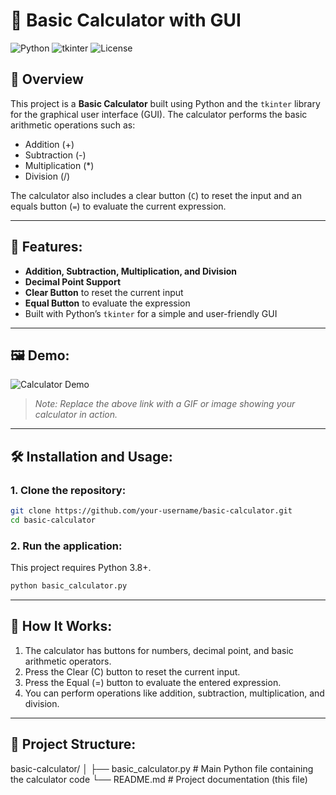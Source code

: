 # 🧮 Basic Calculator with GUI

![Python](https://img.shields.io/badge/Python-3.8%2B-blue.svg)
![tkinter](https://img.shields.io/badge/tkinter-GUI-orange.svg)
![License](https://img.shields.io/badge/License-MIT-green.svg)

## 🚀 Overview
This project is a **Basic Calculator** built using Python and the `tkinter` library for the graphical user interface (GUI). The calculator performs the basic arithmetic operations such as:
- Addition (+)
- Subtraction (-)
- Multiplication (*)
- Division (/)

The calculator also includes a clear button (`C`) to reset the input and an equals button (`=`) to evaluate the current expression.

---

## 🎯 Features:
- **Addition, Subtraction, Multiplication, and Division**
- **Decimal Point Support**
- **Clear Button** to reset the current input
- **Equal Button** to evaluate the expression
- Built with Python’s `tkinter` for a simple and user-friendly GUI

---

## 🖼️ Demo:

![Calculator Demo](https://media.giphy.com/media/example-placeholder.gif)

> *Note: Replace the above link with a GIF or image showing your calculator in action.*

---

## 🛠️ Installation and Usage:

### 1. Clone the repository:
```bash
git clone https://github.com/your-username/basic-calculator.git
cd basic-calculator
```

### 2. Run the application:
This project requires Python 3.8+.

``` bash
python basic_calculator.py
```

---

## 🧩 How It Works:

1. The calculator has buttons for numbers, decimal point, and basic arithmetic operators.
2. Press the Clear (C) button to reset the current input.
3. Press the Equal (=) button to evaluate the entered expression.
4. You can perform operations like addition, subtraction, multiplication, and division.

---

## 📂 Project Structure:

basic-calculator/
│
├── basic_calculator.py    # Main Python file containing the calculator code
└── README.md              # Project documentation (this file)
